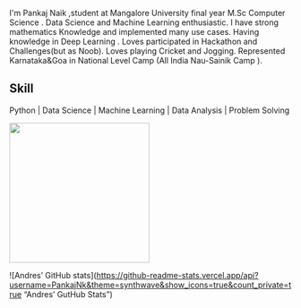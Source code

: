 
I'm Pankaj Naik ,student at Mangalore University final year M.Sc Computer Science .
Data Science and Machine Learning enthusiastic.
I have strong mathematics Knowledge and implemented many use cases.
Having knowledge in Deep Learning .
Loves participated in Hackathon and Challenges(but as Noob).
Loves playing Cricket and Jogging.
Represented Karnataka&Goa in National Level Camp (All India Nau-Sainik Camp ).

## Skill
Python | Data Science  | Machine Learning | Data Analysis | Problem Solving


<img src="https://isl.co/wp-content/uploads/2017/06/python-Converted600x600.gif" width="250" height="250"/>

![Andres’ GitHub stats](https://github-readme-stats.vercel.app/api?username=PankajNk&theme=synthwave&show_icons=true&count_private=true “Andres’ GutHub Stats”)





